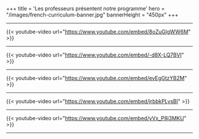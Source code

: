 +++
title = 'Les professeurs présentent notre programme'
hero = "/images/french-curriculum-banner.jpg"
bannerHeight = "450px"
+++


----

{{< youtube-video url="https://www.youtube.com/embed/8oZuGlgWW6M" >}}

----

{{< youtube-video url="https://www.youtube.com/embed/-d8X-LQ7BVI" >}}

----

{{< youtube-video url="https://www.youtube.com/embed/evEgGtzYB2M" >}}

----

{{< youtube-video url="https://www.youtube.com/embed/jrbbkPLysBI" >}}

----

{{< youtube-video url="https://www.youtube.com/embed/yVx_P8j3MKU" >}}

----
